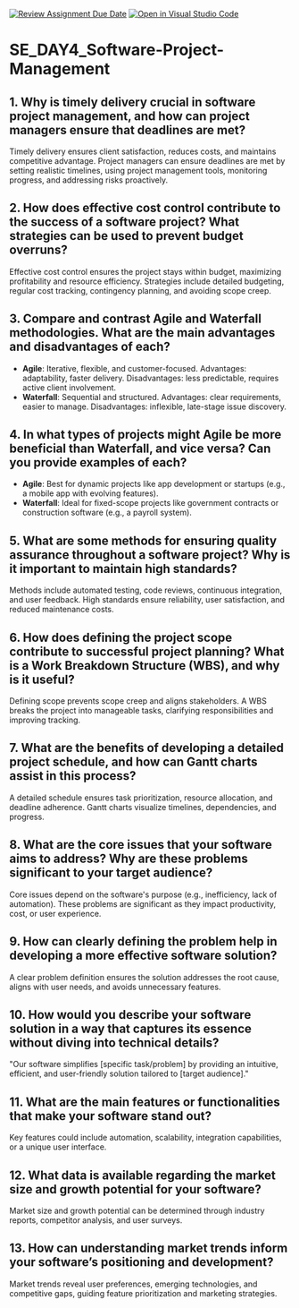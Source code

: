 [![Review Assignment Due Date](https://classroom.github.com/assets/deadline-readme-button-22041afd0340ce965d47ae6ef1cefeee28c7c493a6346c4f15d667ab976d596c.svg)](https://classroom.github.com/a/9pw6JKcu)
[![Open in Visual Studio Code](https://classroom.github.com/assets/open-in-vscode-2e0aaae1b6195c2367325f4f02e2d04e9abb55f0b24a779b69b11b9e10269abc.svg)](https://classroom.github.com/online_ide?assignment_repo_id=19042050&assignment_repo_type=AssignmentRepo)
# SE_DAY4_Software-Project-Management

## 1. Why is timely delivery crucial in software project management, and how can project managers ensure that deadlines are met?
Timely delivery ensures client satisfaction, reduces costs, and maintains competitive advantage. Project managers can ensure deadlines are met by setting realistic timelines, using project management tools, monitoring progress, and addressing risks proactively.

## 2. How does effective cost control contribute to the success of a software project? What strategies can be used to prevent budget overruns?
Effective cost control ensures the project stays within budget, maximizing profitability and resource efficiency. Strategies include detailed budgeting, regular cost tracking, contingency planning, and avoiding scope creep.

## 3. Compare and contrast Agile and Waterfall methodologies. What are the main advantages and disadvantages of each?
- **Agile**: Iterative, flexible, and customer-focused. Advantages: adaptability, faster delivery. Disadvantages: less predictable, requires active client involvement.
- **Waterfall**: Sequential and structured. Advantages: clear requirements, easier to manage. Disadvantages: inflexible, late-stage issue discovery.

## 4. In what types of projects might Agile be more beneficial than Waterfall, and vice versa? Can you provide examples of each?
- **Agile**: Best for dynamic projects like app development or startups (e.g., a mobile app with evolving features).
- **Waterfall**: Ideal for fixed-scope projects like government contracts or construction software (e.g., a payroll system).

## 5. What are some methods for ensuring quality assurance throughout a software project? Why is it important to maintain high standards?
Methods include automated testing, code reviews, continuous integration, and user feedback. High standards ensure reliability, user satisfaction, and reduced maintenance costs.

## 6. How does defining the project scope contribute to successful project planning? What is a Work Breakdown Structure (WBS), and why is it useful?
Defining scope prevents scope creep and aligns stakeholders. A WBS breaks the project into manageable tasks, clarifying responsibilities and improving tracking.

## 7. What are the benefits of developing a detailed project schedule, and how can Gantt charts assist in this process?
A detailed schedule ensures task prioritization, resource allocation, and deadline adherence. Gantt charts visualize timelines, dependencies, and progress.

## 8. What are the core issues that your software aims to address? Why are these problems significant to your target audience?
Core issues depend on the software's purpose (e.g., inefficiency, lack of automation). These problems are significant as they impact productivity, cost, or user experience.

## 9. How can clearly defining the problem help in developing a more effective software solution?
A clear problem definition ensures the solution addresses the root cause, aligns with user needs, and avoids unnecessary features.

## 10. How would you describe your software solution in a way that captures its essence without diving into technical details?
"Our software simplifies [specific task/problem] by providing an intuitive, efficient, and user-friendly solution tailored to [target audience]."

## 11. What are the main features or functionalities that make your software stand out?
Key features could include automation, scalability, integration capabilities, or a unique user interface.

## 12. What data is available regarding the market size and growth potential for your software?
Market size and growth potential can be determined through industry reports, competitor analysis, and user surveys.

## 13. How can understanding market trends inform your software’s positioning and development?
Market trends reveal user preferences, emerging technologies, and competitive gaps, guiding feature prioritization and marketing strategies.
